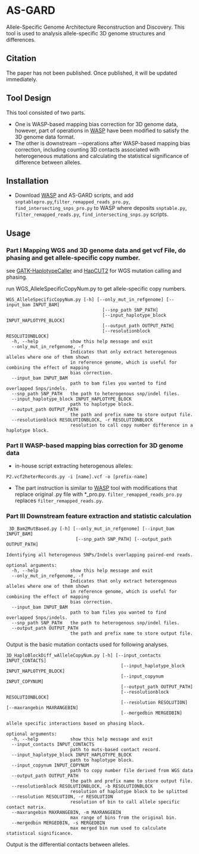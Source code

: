 # AS-GARD
Allele-Specific Genome Architecture Reconstruction and Discovery. This tool is used to analysis allele-specific 3D genome structures and differences.
## Citation
The paper has not been published. Once published, it will be updated immediately.
## Tool Design
This tool consisted of two parts. 
- One is WASP-based mapping bias correction for 3D genome data, however, part of operations in [WASP](https://github.com/bmvdgeijn/WASP) have been modified to satisfy the 3D genome data format. 
- The other is downstream --operations after WASP-based mapping bias correction, including counting 3D contacts associated with heterogeneous mutations and calculating the statistical significance of difference between alleles.
## Installation
- Download [WASP](https://github.com/bmvdgeijn/WASP) and AS-GARD scripts, and add `snptablepro.py`,`filter_remapped_reads_pro.py`, `find_intersecting_snps_pro.py` to WASP where deposits `snptable.py`, `filter_remapped_reads.py`, `find_intersecting_snps.py` scripts.
## Usage
### Part I Mapping WGS and 3D genome data and get vcf File, do phasing and get allele-specific copy number.
see [GATK-HaplotypeCaller](https://gatk.broadinstitute.org/hc/en-us/articles/360037225632-HaplotypeCaller) and [HapCUT2](https://github.com/vibansal/HapCUT2) for WGS mutation calling and phasing.
  
run WGS_AlleleSpecificCopyNum.py to get allele-specific copy numbers.
```
WGS_AlleleSpecificCopyNum.py [-h] [--only_mut_in_refgenome] [--input_bam INPUT_BAM]  
                                    [--snp_path SNP_PATH]  
                                    [--input_haplotype_block INPUT_HAPLOTYPE_BLOCK]  
                                    [--output_path OUTPUT_PATH]  
                                    [--resolutionblock RESOLUTIONBLOCK]  
  -h, --help            show this help message and exit  
  --only_mut_in_refgenome, -f  
                        Indicates that only extract heterogenous alleles where one of them shown  
                        in reference genome, which is useful for combining the effect of mapping  
                        bias correction.  
  --input_bam INPUT_BAM  
                        path to bam files you wanted to find overlapped Snps/indels.  
  --snp_path SNP_PATH   the path to heterogenous snp/indel files.  
  --input_haplotype_block INPUT_HAPLOTYPE_BLOCK  
                        path to haplotype block.  
  --output_path OUTPUT_PATH  
                        the path and prefix name to store output file.  
  --resolutionblock RESOLUTIONBLOCK, -r RESOLUTIONBLOCK  
                        resolution to call copy number difference in a haplotype block.
```                   
###
### Part II WASP-based mapping bias correction for 3D genome data
- in-house script extracting heterogenous alleles:
```
P2.vcf2heterRecords.py -i [name].vcf -o [prefix-name]
```
- The part instruction is similar to [WASP](https://github.com/bmvdgeijn/WASP) tool with modifications that replace original .py file with *_pro.py. `filter_remapped_reads_pro.py` replaces `filter_remapped_reads.py`.
### Part III Downstream feature extraction and statistic calculation
```
 3D_Bam2MutBased.py [-h] [--only_mut_in_refgenome] [--input_bam INPUT_BAM]
                          [--snp_path SNP_PATH] [--output_path OUTPUT_PATH]

Identifying all heterogenous SNPs/Indels overlapping paired-end reads.

optional arguments:
  -h, --help            show this help message and exit
  --only_mut_in_refgenome, -f
                        Indicates that only extract heterogenous alleles where one of them shown
                        in reference genome, which is useful for combining the effect of mapping
                        bias correction.
  --input_bam INPUT_BAM
                        path to bam files you wanted to find overlapped Snps/indels.
  --snp_path SNP_PATH   the path to heterogenous snp/indel files.
  --output_path OUTPUT_PATH
                        the path and prefix name to store output file.
```
Output is the basic mutation contacts used for following analyses.
```
3D_HaploBlockDiff_wAlleleCopyNum.py [-h] [--input_contacts INPUT_CONTACTS]
                                           [--input_haplotype_block INPUT_HAPLOTYPE_BLOCK]
                                           [--input_copynum INPUT_COPYNUM]
                                           [--output_path OUTPUT_PATH]
                                           [--resolutionblock RESOLUTIONBLOCK]
                                           [--resolution RESOLUTION] [--maxrangebin MAXRANGEBIN]
                                           [--mergedbin MERGEDBIN]

allele specific interactions based on phasing block.

optional arguments:
  -h, --help            show this help message and exit
  --input_contacts INPUT_CONTACTS
                        path to muts-based contact record.
  --input_haplotype_block INPUT_HAPLOTYPE_BLOCK
                        path to haplotype block.
  --input_copynum INPUT_COPYNUM
                        path to copy number file derived from WGS data
  --output_path OUTPUT_PATH
                        the path and prefix name to store output file.
  --resolutionblock RESOLUTIONBLOCK, -b RESOLUTIONBLOCK
                        resolution of haplotype block to be splitted
  --resolution RESOLUTION, -r RESOLUTION
                        resolution of bin to call allele specific contact matrix.
  --maxrangebin MAXRANGEBIN, -m MAXRANGEBIN
                        max range of bins from the original bin.
  --mergedbin MERGEDBIN, -s MERGEDBIN
                        max merged bin num used to calculate statistical significance.
```
Output is the differential contacts between alleles.
